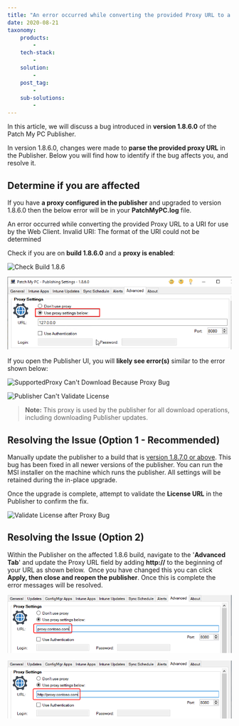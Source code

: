 ```yaml
---
title: "An error occurred while converting the provided Proxy URL to a URI"
date: 2020-08-21
taxonomy:
    products:
        - 
    tech-stack:
        - 
    solution:
        - 
    post_tag:
        - 
    sub-solutions:
        - 
---
```


In this article, we will discuss a bug introduced in **version 1.8.6.0** of the Patch My PC Publisher.

In version 1.8.6.0, changes were made to **parse the provided proxy URL** in the Publisher. Below you will find how to identify if the bug affects you, and resolve it.

## Determine if you are affected

If you have **a proxy configured in the publisher** and upgraded to version 1.8.6.0 then the below error will be in your **PatchMyPC.log** file.

An error occurred while converting the provided Proxy URL to a URI for use by the Web Client. Invalid URI: The format of the URI could not be determined

Check if you are on **build 1.8.6.0** and a **proxy is enabled**:

![Check Build 1.8.6](images/Version-1.8.6-Bug-Proxy.png)

![](../../_images/Proxy-Is-Enabled.png)

If you open the Publisher UI, you will **likely see error(s)** similar to the error shown below:

![SupportedProxy Can't Download Because Proxy Bug](images/Network-Error-SupportedProducts.png)

![Publisher Can't Validate License](images/Publisiher-License-Validation-Fails.png)

> **Note:** This proxy is used by the publisher for all download operations, including downloading Publisher updates.

## Resolving the Issue (Option 1 - Recommended)

Manually update the publisher to a build that is [version 1.8.7.0 or above](https://patchmypc.com/msi). This bug has been fixed in all newer versions of the publisher. You can run the MSI installer on the machine which runs the publisher. All settings will be retained during the in-place upgrade.

Once the upgrade is complete, attempt to validate the **License URL** in the Publisher to confirm the fix.

![Validate License after Proxy Bug](images/Validate-License-Proxy-Bug.png)

## Resolving the Issue (Option 2)

Within the Publisher on the affected 1.8.6 build, navigate to the '**Advanced Tab**' and update the Proxy URL field by adding **http://** to the beginning of your URL as shown below.  Once you have changed this you can click **Apply, then close and reopen the publisher**. Once this is complete the error messages will be resolved. 

![](../../_images/Proxy-No-HTTP.png)

![](../../_images/Proxy-With-HTTP.png)

